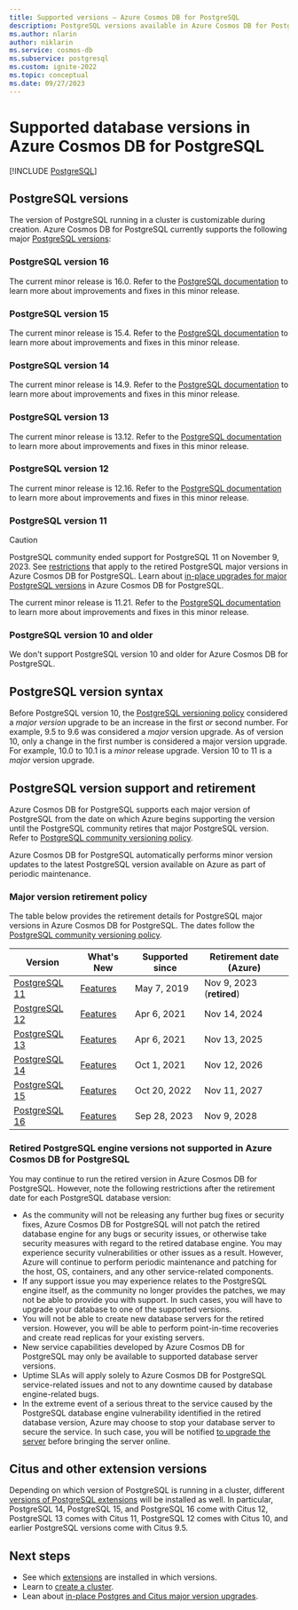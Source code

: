 ```yaml
---
title: Supported versions – Azure Cosmos DB for PostgreSQL
description: PostgreSQL versions available in Azure Cosmos DB for PostgreSQL
ms.author: nlarin
author: niklarin
ms.service: cosmos-db
ms.subservice: postgresql
ms.custom: ignite-2022
ms.topic: conceptual
ms.date: 09/27/2023
---
```


# Supported database versions in Azure Cosmos DB for PostgreSQL

[!INCLUDE [PostgreSQL](../includes/appliesto-postgresql.md)]

## PostgreSQL versions

The version of PostgreSQL running in a cluster is
customizable during creation. Azure Cosmos DB for PostgreSQL currently supports the
following major [PostgreSQL
versions](https://www.postgresql.org/docs/release/):

### PostgreSQL version 16

The current minor release is 16.0. Refer to the [PostgreSQL
documentation](https://www.postgresql.org/docs/release/16.0/) to
learn more about improvements and fixes in this minor release.

### PostgreSQL version 15

The current minor release is 15.4. Refer to the [PostgreSQL
documentation](https://www.postgresql.org/docs/release/15.4/) to
learn more about improvements and fixes in this minor release.

### PostgreSQL version 14

The current minor release is 14.9. Refer to the [PostgreSQL
documentation](https://www.postgresql.org/docs/release/14.9/) to
learn more about improvements and fixes in this minor release.

### PostgreSQL version 13

The current minor release is 13.12. Refer to the [PostgreSQL
documentation](https://www.postgresql.org/docs/release/13.12/) to
learn more about improvements and fixes in this minor release.

### PostgreSQL version 12

The current minor release is 12.16. Refer to the [PostgreSQL
documentation](https://www.postgresql.org/docs/release/12.16/) to
learn more about improvements and fixes in this minor release.

### PostgreSQL version 11

> [!CAUTION]
> PostgreSQL community ended support for PostgreSQL 11 on November 9, 2023. See [restrictions](./reference-versions.md#retired-postgresql-engine-versions-not-supported-in-azure-cosmos-db-for-postgresql) that apply to the retired PostgreSQL major versions in Azure Cosmos DB for PostgreSQL. Learn about [in-place upgrades for major PostgreSQL versions](./concepts-upgrade.md) in Azure Cosmos DB for PostgreSQL.

The current minor release is 11.21. Refer to the [PostgreSQL
documentation](https://www.postgresql.org/docs/release/11.21/) to
learn more about improvements and fixes in this minor release.

### PostgreSQL version 10 and older

We don't support PostgreSQL version 10 and older for Azure Cosmos DB for PostgreSQL.

## PostgreSQL version syntax

Before PostgreSQL version 10, the [PostgreSQL versioning
policy](https://www.postgresql.org/support/versioning/) considered a _major
version_ upgrade to be an increase in the first _or_ second number. For
example, 9.5 to 9.6 was considered a _major_ version upgrade. As of version 10,
only a change in the first number is considered a major version upgrade. For
example, 10.0 to 10.1 is a _minor_ release upgrade. Version 10 to 11 is a
_major_ version upgrade.

## PostgreSQL version support and retirement

Azure Cosmos DB for PostgreSQL supports each major version of PostgreSQL from the date on which Azure begins supporting the version until the PostgreSQL community retires that 
major PostgreSQL version. Refer to [PostgreSQL community
versioning policy](https://www.postgresql.org/support/versioning/).

Azure Cosmos DB for PostgreSQL automatically performs minor version updates to
the latest PostgreSQL version available on Azure as part of periodic maintenance.

### Major version retirement policy

The table below provides the retirement details for PostgreSQL major versions in Azure Cosmos DB for PostgreSQL.
The dates follow the [PostgreSQL community versioning
policy](https://www.postgresql.org/support/versioning/).

| Version | What's New | Supported since | Retirement date (Azure)|
| ------- | ---------- | ------------------------ | ---------------------- |
| [PostgreSQL 11](https://www.postgresql.org/about/news/postgresql-11-released-1894/) | [Features](https://www.postgresql.org/docs/11/release-11.html) | May 7, 2019  | Nov 9, 2023  (**retired**) |
| [PostgreSQL 12](https://www.postgresql.org/about/news/postgresql-12-released-1976/) | [Features](https://www.postgresql.org/docs/12/release-12.html) | Apr 6, 2021  | Nov 14, 2024 |
| [PostgreSQL 13](https://www.postgresql.org/about/news/postgresql-13-released-2077/) | [Features](https://www.postgresql.org/docs/13/release-13.html) | Apr 6, 2021  | Nov 13, 2025 |
| [PostgreSQL 14](https://www.postgresql.org/about/news/postgresql-14-released-2318/) | [Features](https://www.postgresql.org/docs/14/release-14.html) | Oct 1, 2021  | Nov 12, 2026 |
| [PostgreSQL 15](https://www.postgresql.org/about/news/postgresql-15-released-2526/) | [Features](https://www.postgresql.org/docs/15/release-15.html) | Oct 20, 2022 | Nov 11, 2027 |
| [PostgreSQL 16](https://www.postgresql.org/about/news/postgresql-16-released-2715/) | [Features](https://www.postgresql.org/docs/16/release-16.html) | Sep 28, 2023 | Nov 9, 2028  |

### Retired PostgreSQL engine versions not supported in Azure Cosmos DB for PostgreSQL

You may continue to run the retired version in Azure Cosmos DB for PostgreSQL.
However, note the following restrictions after the retirement date for each
PostgreSQL database version:

- As the community will not be releasing any further bug fixes or security fixes, Azure Cosmos DB for PostgreSQL will not patch the retired database engine for any bugs or security issues, or otherwise take security measures with regard to the retired database engine. You may experience security vulnerabilities or other issues as a result. However, Azure will continue to perform periodic maintenance and patching for the host, OS, containers, and any other service-related components.
- If any support issue you may experience relates to the PostgreSQL engine itself, as the community no longer provides the patches, we may not be able to provide you with support. In such cases, you will have to upgrade your database to one of the supported versions.
- You will not be able to create new database servers for the retired version. However, you will be able to perform point-in-time recoveries and create read replicas for your existing servers.
- New service capabilities developed by Azure Cosmos DB for PostgreSQL may only be available to supported database server versions.
- Uptime SLAs will apply solely to Azure Cosmos DB for PostgreSQL service-related issues and not to any downtime caused by database engine-related bugs.  
- In the extreme event of a serious threat to the service caused by the PostgreSQL database engine vulnerability identified in the retired database version, Azure may choose to stop your database server to secure the service. In such case, you will be notified [to upgrade the server](./howto-upgrade.md) before bringing the server online.

## Citus and other extension versions

Depending on which version of PostgreSQL is running in a cluster,
different [versions of PostgreSQL extensions](reference-extensions.md)
will be installed as well. In particular, PostgreSQL 14, PostgreSQL 15, and PostgreSQL 16 come with Citus 12, PostgreSQL 13 comes with Citus 11, PostgreSQL 12 comes with Citus 10, and earlier PostgreSQL versions come with Citus 9.5.

## Next steps

* See which [extensions](reference-extensions.md) are installed in
  which versions.
* Learn to [create a cluster](quickstart-create-portal.md).
* Lean about [in-place Postgres and Citus major version upgrades](./concepts-upgrade.md).